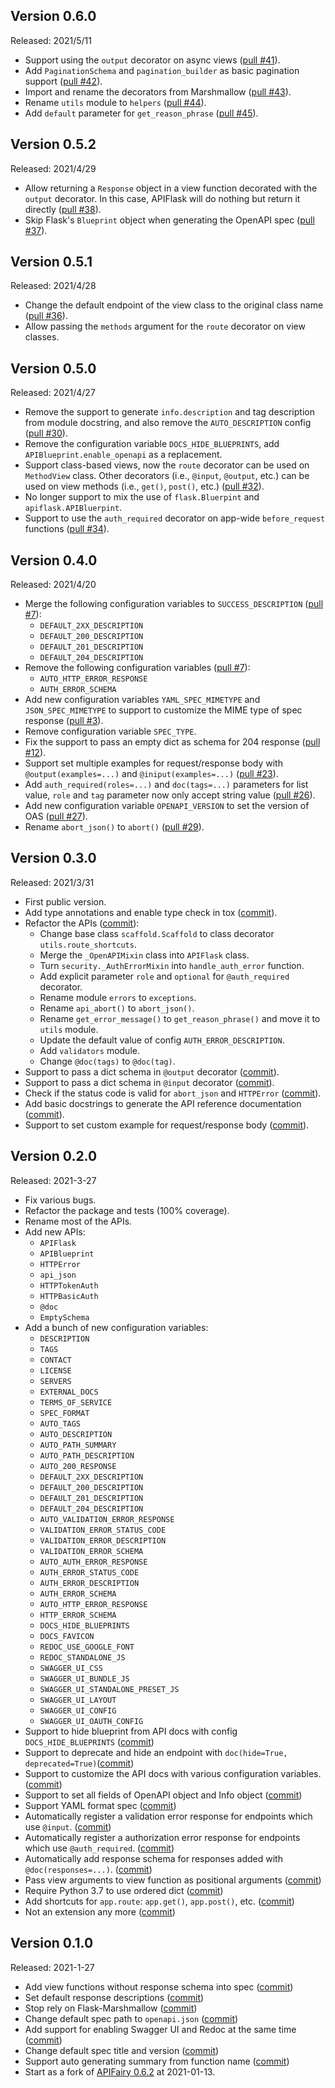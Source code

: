 ## Version 0.6.0

Released: 2021/5/11

- Support using the `output` decorator on async views ([pull #41][pull_41]).
- Add `PaginationSchema` and `pagination_builder` as basic pagination support
([pull #42][pull_42]).
- Import and rename the decorators from Marshmallow ([pull #43][pull_43]).
- Rename `utils` module to `helpers` ([pull #44][pull_44]).
- Add `default` parameter for `get_reason_phrase` ([pull #45][pull_45]).

[pull_41]: https://github.com/greyli/apiflask/pull/41
[pull_42]: https://github.com/greyli/apiflask/pull/42
[pull_43]: https://github.com/greyli/apiflask/pull/43
[pull_44]: https://github.com/greyli/apiflask/pull/44
[pull_45]: https://github.com/greyli/apiflask/pull/45


## Version 0.5.2

Released: 2021/4/29

- Allow returning a `Response` object in a view function decorated with the `output`
decorator. In this case, APIFlask will do nothing but return it directly
([pull #38][pull_38]).
- Skip Flask's `Blueprint` object when generating the OpenAPI spec ([pull #37][pull_37]).

[pull_38]: https://github.com/greyli/apiflask/pull/38
[pull_37]: https://github.com/greyli/apiflask/pull/37


## Version 0.5.1

Released: 2021/4/28

- Change the default endpoint of the view class to the original class name
([pull #36][pull_36]).
- Allow passing the `methods` argument for the `route` decorator on view classes.

[pull_36]: https://github.com/greyli/apiflask/pull/36


## Version 0.5.0

Released: 2021/4/27

- Remove the support to generate `info.description` and tag description from module
docstring, and also remove the `AUTO_DESCRIPTION` config ([pull #30][pull_30]).
- Remove the configuration variable `DOCS_HIDE_BLUEPRINTS`, add `APIBlueprint.enable_openapi`
as a replacement.
- Support class-based views, now the `route` decorator can be used on `MethodView` class. Other decorators (i.e., `@input`, `@output`, etc.) can be used on view methods (i.e., `get()`, `post()`,
etc.) ([pull #32][pull_32]).
- No longer support to mix the use of `flask.Bluerpint` and `apiflask.APIBluerpint`.
- Support to use the `auth_required` decorator on app-wide `before_request` functions
([pull #34][pull_34]).

[pull_30]: https://github.com/greyli/apiflask/pull/30
[pull_32]: https://github.com/greyli/apiflask/pull/32
[pull_34]: https://github.com/greyli/apiflask/pull/34


## Version 0.4.0

Released: 2021/4/20

- Merge the following configuration variables to `SUCCESS_DESCRIPTION` ([pull #7][pull_7]):
    - `DEFAULT_2XX_DESCRIPTION`
    - `DEFAULT_200_DESCRIPTION`
    - `DEFAULT_201_DESCRIPTION`
    - `DEFAULT_204_DESCRIPTION`
- Remove the following configuration variables ([pull #7][pull_7]):
    - `AUTO_HTTP_ERROR_RESPONSE`
    - `AUTH_ERROR_SCHEMA`
- Add new configuration variables `YAML_SPEC_MIMETYPE` and `JSON_SPEC_MIMETYPE` to support
    to customize the MIME type of spec response ([pull #3][pull_3]).
- Remove configuration variable `SPEC_TYPE`.
- Fix the support to pass an empty dict as schema for 204 response ([pull #12][pull_12]).
- Support set multiple examples for request/response body with `@output(examples=...)`
and `@iniput(examples=...)` ([pull #23][pull_23]).
- Add `auth_required(roles=...)` and `doc(tags=...)` parameters for list value, `role` and
`tag` parameter now only accept string value ([pull #26][pull_26]).
- Add new configuration variable `OPENAPI_VERSION` to set the version of OAS
([pull #27][pull_27]).
- Rename `abort_json()` to `abort()` ([pull #29][pull_29]).

[pull_3]: https://github.com/greyli/apiflask/pull/3
[pull_12]: https://github.com/greyli/apiflask/pull/12
[pull_7]: https://github.com/greyli/apiflask/pull/7
[pull_23]: https://github.com/greyli/apiflask/pull/23
[pull_26]: https://github.com/greyli/apiflask/pull/26
[pull_27]: https://github.com/greyli/apiflask/pull/27
[pull_29]: https://github.com/greyli/apiflask/pull/29


## Version 0.3.0

Released: 2021/3/31

- First public version.
- Add type annotations and enable type check in tox ([commit](https://github.com/greyli/apiflask/commit/5cbf27ecbb4318a9fd177307a52146aa993f86c8)).
- Refactor the APIs ([commit](https://github.com/greyli/apiflask/commit/d149c0c0ee90a7120e6ede1c3e09715c944bb704)):
    - Change base class `scaffold.Scaffold` to class decorator `utils.route_shortcuts`.
    - Merge the `_OpenAPIMixin` class into `APIFlask` class.
    - Turn `security._AuthErrorMixin` into `handle_auth_error` function.
    - Add explicit parameter `role` and `optional` for `@auth_required` decorator.
    - Rename module `errors` to `exceptions`.
    - Rename `api_abort()` to `abort_json()`.
    - Rename `get_error_message()` to `get_reason_phrase()` and move it to `utils` module.
    - Update the default value of config `AUTH_ERROR_DESCRIPTION`.
    - Add `validators` module.
    - Change `@doc(tags)` to `@doc(tag)`.
- Support to pass a dict schema in `@output` decorator ([commit](https://github.com/greyli/apiflask/commit/e82fd168faf5f04871e549ebe22c63e66270bd1b)).
- Support to pass a dict schema in `@input` decorator ([commit](https://github.com/greyli/apiflask/commit/f9c2c441363ddf4720800e0d3fc3d0e9cc28fe81)).
- Check if the status code is valid for `abort_json` and `HTTPError` ([commit](https://github.com/greyli/apiflask/commit/20077dea0e82f123a3d2fc50c2ec529346215789)).
- Add basic docstrings to generate the API reference documentation ([commit](https://github.com/greyli/apiflask/commit/6d65a25ab4de9d623e22575d4d5476abdc50cbc0)).
- Support to set custom example for request/response body ([commit](https://github.com/greyli/apiflask/commit/638fa9c5680944d6454a4dbafe8abb152525d91c)).


## Version 0.2.0

Released: 2021-3-27

- Fix various bugs.
- Refactor the package and tests (100% coverage).
- Rename most of the APIs.
- Add new APIs:
    - `APIFlask`
    - `APIBlueprint`
    - `HTTPError`
    - `api_json`
    - `HTTPTokenAuth`
    - `HTTPBasicAuth`
    - `@doc`
    - `EmptySchema`
- Add a bunch of new configuration variables:
    - `DESCRIPTION`
    - `TAGS`
    - `CONTACT`
    - `LICENSE`
    - `SERVERS`
    - `EXTERNAL_DOCS`
    - `TERMS_OF_SERVICE`
    - `SPEC_FORMAT`
    - `AUTO_TAGS`
    - `AUTO_DESCRIPTION`
    - `AUTO_PATH_SUMMARY`
    - `AUTO_PATH_DESCRIPTION`
    - `AUTO_200_RESPONSE`
    - `DEFAULT_2XX_DESCRIPTION`
    - `DEFAULT_200_DESCRIPTION`
    - `DEFAULT_201_DESCRIPTION`
    - `DEFAULT_204_DESCRIPTION`
    - `AUTO_VALIDATION_ERROR_RESPONSE`
    - `VALIDATION_ERROR_STATUS_CODE`
    - `VALIDATION_ERROR_DESCRIPTION`
    - `VALIDATION_ERROR_SCHEMA`
    - `AUTO_AUTH_ERROR_RESPONSE`
    - `AUTH_ERROR_STATUS_CODE`
    - `AUTH_ERROR_DESCRIPTION`
    - `AUTH_ERROR_SCHEMA`
    - `AUTO_HTTP_ERROR_RESPONSE`
    - `HTTP_ERROR_SCHEMA`
    - `DOCS_HIDE_BLUEPRINTS`
    - `DOCS_FAVICON`
    - `REDOC_USE_GOOGLE_FONT`
    - `REDOC_STANDALONE_JS`
    - `SWAGGER_UI_CSS`
    - `SWAGGER_UI_BUNDLE_JS`
    - `SWAGGER_UI_STANDALONE_PRESET_JS`
    - `SWAGGER_UI_LAYOUT`
    - `SWAGGER_UI_CONFIG`
    - `SWAGGER_UI_OAUTH_CONFIG`
- Support to hide blueprint from API docs with config `DOCS_HIDE_BLUEPRINTS` ([commit](https://github.com/greyli/apiflask/commit/3b2cc0097defaabf0b916e00930dda1da8226430))
- Support to deprecate and hide an endpoint with `doc(hide=True, deprecated=True)`([commit](https://github.com/greyli/apiflask/commit/82d181a7080bd4088ee8db929e81431a723cda93))
- Support to customize the API docs with various configuration variables. ([commit](https://github.com/greyli/apiflask/commit/294379428f5032c6c8228841a836a37860012c0f))
- Support to set all fields of OpenAPI object and Info object ([commit](https://github.com/greyli/apiflask/commit/a7990e28e73bdd5b86c1471aa97861025e14295f))
- Support YAML format spec ([commit](https://github.com/greyli/apiflask/commit/ce6975bb465e01b0e48b2b8adce0f99a8db56e01))
- Automatically register a validation error response for endpoints which use `@input`. ([commit](https://github.com/greyli/apiflask/commit/c3d7c3b585ca5d7f9f6d84f16137dd257bfe0518))
- Automatically register a authorization error response for endpoints which use `@auth_required`. ([commit](https://github.com/greyli/apiflask/commit/c8992a8e420522a3e66563e455aa628f0f20a09c))
- Automatically add response schema for responses added with `@doc(responses=...)`. ([commit](https://github.com/greyli/apiflask/commit/1b7dce5f722d038be5dc726d52a0eefd0365eeeb))
- Pass view arguments to view function as positional arguments ([commit](https://github.com/greyli/apiflask/commit/15c66f3ba97310ed10c851721177e6c504a87317))
- Require Python 3.7 to use ordered dict ([commit](https://github.com/greyli/apiflask/commit/557a7e649b64aef8f4b8596a4af175524d108ff4))
- Add shortcuts for `app.route`: `app.get()`, `app.post()`, etc. ([commit](https://github.com/greyli/apiflask/commit/48bc1246628e53573c811def4a909be0faa9dcfb))
- Not an extension any more ([commit](https://github.com/greyli/apiflask/commit/ecaec37544524deb8b2ce445d4a3cbf990ff95cb))


## Version 0.1.0

Released: 2021-1-27

- Add view functions without response schema into spec ([commit](https://github.com/greyli/apiflask/commit/aabf427590227001e0e443d8d6a3bf5f56dc5964))       
- Set default response descriptions ([commit](https://github.com/greyli/apiflask/commit/b9edf9e8f5731a8f45b359f6a101b4d39ba3f2f5))
- Stop rely on Flask-Marshmallow ([commit](https://github.com/greyli/apiflask/commit/cce7a0b8b97f345e087973b127c6d25c884dbc8f))
- Change default spec path to `openapi.json` ([commit](https://github.com/greyli/apiflask/commit/09d0d278a1fc27fa5868ef5848f3931bd8f76ef4))
- Add support for enabling Swagger UI and Redoc at the same time ([commit](https://github.com/greyli/apiflask/commit/d5176418b8c22e523d8b82e1f9af8f2403fa70bb))
- Change default spec title and version ([commit](https://github.com/greyli/apiflask/commit/0953c310327539f96bcdfad142772c7800285d56))
- Support auto generating summary from function name ([commit](https://github.com/greyli/apiflask/commit/d3d7cc2f63f3cf26466e42d68a03b4d96bf2fd97))
- Start as a fork of [APIFairy 0.6.2](https://github.com/miguelgrinberg/APIFairy/releases/tag/v0.6.2) at 2021-01-13.
